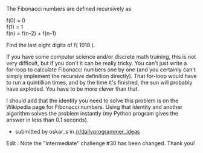 

The Fibonacci numbers are defined recursively as

f(0) = 0  
f(1) = 1  
f(n) = f(n-2) + f(n-1)

Find the last eight digits of f( 1018 ).

If you have some computer science and/or discrete math training, this is not very difficult, but if you don't it can be really tricky. You can't just write a for-loop to calculate Fibonacci numbers one by one (and you certainly can't simply implement the recursive definition directly). That for-loop would have to run a quintillion times, and by the time it's finished, the sun will probably have exploded. You have to be more clever than that.

I should add that the identity you need to solve this problem is on the Wikipedia page for Fibonacci numbers. Using that identity and another algorithm solves the problem instantly (my Python program gives the answer in less than 0.1 seconds).

- submitted by oskar\_s in [/r/dailyprogrammer\_ideas](/r/dailyprogrammer_ideas)

Edit : Note the "Intermediate" challenge #30 has been changed. Thank you!

